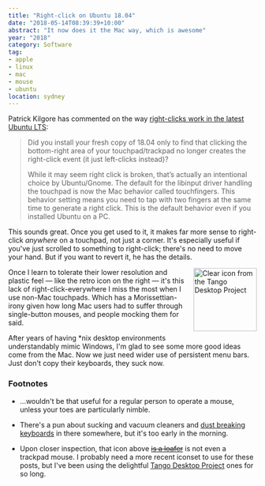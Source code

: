 ```yaml
---
title: "Right-click on Ubuntu 18.04"
date: "2018-05-14T08:39:39+10:00"
abstract: "It now does it the Mac way, which is awesome"
year: "2018"
category: Software
tag:
- apple
- linux
- mac
- mouse
- ubuntu
location: sydney
---
```

Patrick Kilgore has commented on the way [right-clicks work in the latest Ubuntu LTS]:

> Did you install your fresh copy of 18.04 only to find that clicking the bottom-right area of your touchpad/trackpad no longer creates the right-click event (it just left-clicks instead)?
> 
> While it may seem right click is broken, that’s actually an intentional choice by Ubuntu/Gnome. The default for the libinput driver handling the touchpad is now the Mac behavior called touchfingers. This behavior setting means you need to tap with two fingers at the same time to generate a right click. This is the default behavior even if you installed Ubuntu on a PC.

This sounds great. Once you get used to it, it makes far more sense to right-click *anywhere* on a touchpad, not just a corner. It's especially useful if you've just scrolled to something to right-click; there's no need to move your hand. But if you want to revert it, he has the details.

<p><img src="https://rubenerd.com/files/stock/tango-input-mouse.svg" alt="Clear icon from the Tango Desktop Project" style="width:128px; height:128px; float:right; margin:0 0 1em 1em" /></p>

Once I learn to tolerate their lower resolution and plastic feel — like the retro icon on the right — it's this lack of right-click-everywhere I miss the most when I use non-Mac touchpads. Which has a Morissettian-irony given how long Mac users had to suffer through single-button mouses, and people mocking them for said.

After years of having \*nix desktop environments understandably mimic Windows, I'm glad to see some more good ideas come from the Mac. Now we just need wider use of persistent menu bars. Just don't copy their keyboards, they suck now.

### Footnotes

* ...wouldn't be that useful for a regular person to operate a mouse, unless your toes are particularly nimble.

* There's a pun about sucking and vacuum cleaners and [dust breaking keyboards] in there somewhere, but it's too early in the morning.

* Upon closer inspection, that icon above ~~[is a loafer]~~ is not even a trackpad mouse. I probably need a more recent iconset to use for these posts, but I've been using the delightful [Tango Desktop Project] ones for so long.

[right-clicks work in the latest Ubuntu LTS]: https://medium.com/@pck/ubuntu-18-04-fix-for-right-click-not-working-touchpad-issues-40037ff249e1 "Ubuntu 18.04: Fix for right click not working / touchpad issues"
[dust breaking keyboards]: https://9to5mac.com/2018/05/12/apple-keyboard-lawsuit/ "9to5Mac: Apple Keyboard Lawsuit"
[Tango Desktop Project]: http://tango.freedesktop.org/Tango_Desktop_Project
[is a loafer]: https://www.youtube.com/watch?v=mHLVXsXGiYo "YouTube Simpsons clip: Upon closer inspection..."

